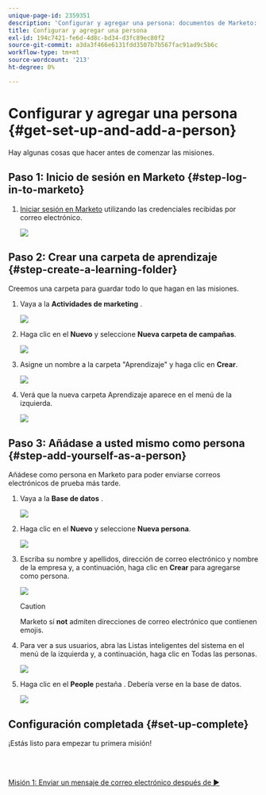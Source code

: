 ```yaml
---
unique-page-id: 2359351
description: 'Configurar y agregar una persona: documentos de Marketo: documentación del producto'
title: Configurar y agregar una persona
exl-id: 194c7421-fe6d-4d8c-bd34-d3fc89ec80f2
source-git-commit: a3da3f466e6131fdd3507b7b567fac91ad9c5b6c
workflow-type: tm+mt
source-wordcount: '213'
ht-degree: 0%

---
```


# Configurar y agregar una persona {#get-set-up-and-add-a-person}

Hay algunas cosas que hacer antes de comenzar las misiones.

## Paso 1: Inicio de sesión en Marketo {#step-log-in-to-marketo}

1. [Iniciar sesión en Marketo](https://app.marketo.com) utilizando las credenciales recibidas por correo electrónico.

   ![](assets/one.png)

## Paso 2: Crear una carpeta de aprendizaje {#step-create-a-learning-folder}

Creemos una carpeta para guardar todo lo que hagan en las misiones.

1. Vaya a la **Actividades de marketing** .

   ![](assets/two.png)

1. Haga clic en el **Nuevo** y seleccione **Nueva carpeta de campañas**.

   ![](assets/image2014-9-24-10-3a53-3a38.png)

1. Asigne un nombre a la carpeta &quot;Aprendizaje&quot; y haga clic en **Crear**.

   ![](assets/image2014-9-24-10-3a53-3a55.png)

1. Verá que la nueva carpeta Aprendizaje aparece en el menú de la izquierda.

   ![](assets/image2014-9-24-10-3a54-3a9.png)

## Paso 3: Añádase a usted mismo como persona {#step-add-yourself-as-a-person}

Añádese como persona en Marketo para poder enviarse correos electrónicos de prueba más tarde.

1. Vaya a la **Base de datos** .

   ![](assets/db.png)

1. Haga clic en el **Nuevo** y seleccione **Nueva persona**.

   ![](assets/seven.png)

1. Escriba su nombre y apellidos, dirección de correo electrónico y nombre de la empresa y, a continuación, haga clic en **Crear** para agregarse como persona.

   ![](assets/eight.png)

   >[!CAUTION]
   >
   >Marketo sí **not** admiten direcciones de correo electrónico que contienen emojis.

1. Para ver a sus usuarios, abra las Listas inteligentes del sistema en el menú de la izquierda y, a continuación, haga clic en Todas las personas.

   ![](assets/nine.png)

1. Haga clic en el **People** pestaña . Debería verse en la base de datos.

   ![](assets/ten.png)

## Configuración completada {#set-up-complete}

¡Estás listo para empezar tu primera misión!

<br> 

[Misión 1: Enviar un mensaje de correo electrónico después de ►](/help/marketo/getting-started/quick-wins/send-an-email.md)
